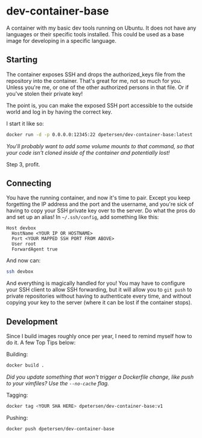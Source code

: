 # dev-container-base

A container with my basic dev tools running on Ubuntu. It does not have any languages or their specific tools installed. This could be used as a base image for developing in a specific language.

## Starting

The container exposes SSH and drops the authorized_keys file from the repository into the container. That's great for me, not so much for you. Unless you're me, or one of the other authorized persons in that file. Or if you've stolen their private key!

The point is, you can make the exposed SSH port accessible to the outside world and log in by having the correct key.

I start it like so:
```bash
docker run -d -p 0.0.0.0:12345:22 dpetersen/dev-container-base:latest
```

*You'll probably want to add some volume mounts to that command, so that your code isn't cloned inside of the container and potentially lost!*

Step 3, profit.

## Connecting

You have the running container, and now it's time to pair. Except you keep forgetting the IP address and the port and the username, and you're sick of having to copy your SSH private key over to the server. Do what the pros do and set up an alias! In `~/.ssh/config`, add something like this:

```
Host devbox
  HostName <YOUR IP OR HOSTNAME>
  Port <YOUR MAPPED SSH PORT FROM ABOVE>
  User root
  ForwardAgent true
```

And now can:

```bash
ssh devbox
```

And everything is magically handled for you! You may have to configure your SSH client to allow SSH forwarding, but it will allow you to `git push` to private repositories without having to authenticate every time, and without copying your key to the server (where it can be lost if the container stops).

## Development

Since I build images roughly once per year, I need to remind myself how to do it. A few Top Tips below:

Building:
```bash
docker build .
```
*Did you update something that won't trigger a Dockerfile change, like push to your vimfiles? Use the `--no-cache` flag.*

Tagging:
```bash
docker tag <YOUR SHA HERE> dpetersen/dev-container-base:v1
```

Pushing:
```bash
docker push dpetersen/dev-container-base
```
